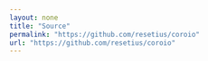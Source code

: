 ```yaml
---
layout: none
title: "Source"
permalink: "https://github.com/resetius/coroio"
url: "https://github.com/resetius/coroio"
---
```

